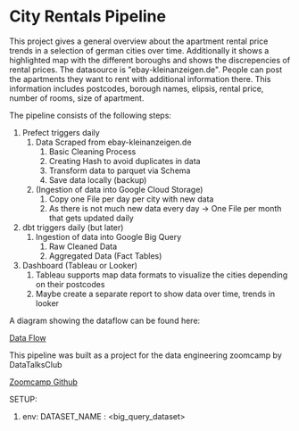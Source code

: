 <h1>City Rentals Pipeline</h1>
This project gives a general overview about the apartment rental price trends in a selection of german cities over time.
Additionally it shows a highlighted map with the different boroughs and shows the discrepencies of rental prices.
The datasource is "ebay-kleinanzeigen.de". People can post the apartments they want to rent with additional information there.
This information includes postcodes, borough names, elipsis, rental price, number of rooms, size of apartment. 


The pipeline consists of the following steps:
1. Prefect triggers daily
   1. Data Scraped from ebay-kleinanzeigen.de
      1. Basic Cleaning Process
      2. Creating Hash to avoid duplicates in data
      3. Transform data to parquet via Schema
      4. Save data locally (backup)
   2. (Ingestion of data into Google Cloud Storage)
      1. Copy one File per day per city with new data
      2. As there is not much new data every day -> One File per month that gets updated daily
2. dbt triggers daily (but later)
   1. Ingestion of data into Google Big Query
      1. Raw Cleaned Data
      2. Aggregated Data (Fact Tables)
3. Dashboard (Tableau or Looker)
    1. Tableau supports map data formats to visualize the cities depending on their postcodes
    2. Maybe create a separate report to show data over time, trends in looker

A diagram showing the dataflow can be found here:

[Data Flow](https://lucid.app/lucidspark/fe313eda-790d-4a6d-9fd8-9b9b2950f73a/edit?viewport_loc=-28%2C-447%2C2106%2C2160%2C0_0&invitationId=inv_67a7b962-ef9f-449f-875c-27238946a77c)


This pipeline was built as a project for the data engineering zoomcamp by DataTalksClub 

[Zoomcamp Github](https://github.com/DataTalksClub/data-engineering-zoomcamp)


SETUP:
1. env: DATASET_NAME : <big_query_dataset>


